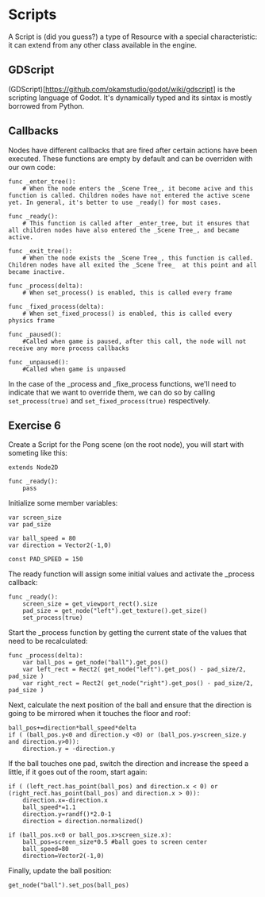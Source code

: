 # Scripts

A Script is (did you guess?) a type of Resource with a special characteristic: it can extend from any other class available in the engine.

## GDScript

(GDScript)[https://github.com/okamstudio/godot/wiki/gdscript] is the scripting language of Godot. It's dynamically typed and its sintax is mostly borrowed from Python.

## Callbacks

Nodes have different callbacks that are fired after certain actions have been executed. These functions are empty by default and can be overriden with our own code:

```
func _enter_tree():
	# When the node enters the _Scene Tree_, it become acive and this function is called. Children nodes have not entered the active scene yet. In general, it's better to use _ready() for most cases.

func _ready():
	# This function is called after _enter_tree, but it ensures that all children nodes have also entered the _Scene Tree_, and became active.

func _exit_tree():
	# When the node exists the _Scene Tree_, this function is called. Children nodes have all exited the _Scene Tree_  at this point and all became inactive.

func _process(delta):
	# When set_process() is enabled, this is called every frame

func _fixed_process(delta):
	# When set_fixed_process() is enabled, this is called every physics frame

func _paused():
	#Called when game is paused, after this call, the node will not receive any more process callbacks

func _unpaused():
	#Called when game is unpaused  
```

In the case of the _process and _fixe_process functions, we'll need to indicate that we want to override them, we can do so by calling `set_process(true)` and  `set_fixed_process(true)` respectively. 


## Exercise 6

Create a Script for the Pong scene (on the root node), you will start with someting like this:
```
extends Node2D

func _ready():
    pass
```

Initialize some member variables:
```
var screen_size
var pad_size

var ball_speed = 80
var direction = Vector2(-1,0)

const PAD_SPEED = 150
```

The ready function will assign some initial values and activate the _process callback:
```
func _ready():
	screen_size = get_viewport_rect().size
	pad_size = get_node("left").get_texture().get_size()
	set_process(true)
```

Start the _process function by getting the current state of the values that need to be recalculated:
```
func _process(delta):
	var ball_pos = get_node("ball").get_pos()
	var left_rect = Rect2( get_node("left").get_pos() - pad_size/2, pad_size )
	var right_rect = Rect2( get_node("right").get_pos() - pad_size/2, pad_size )
```

Next, calculate the next position of the ball and ensure that the direction is going to be mirrored when it touches the floor and roof:
```
ball_pos+=direction*ball_speed*delta
if ( (ball_pos.y<0 and direction.y <0) or (ball_pos.y>screen_size.y and direction.y>0)):
	direction.y = -direction.y
```

If the ball touches one pad, switch the direction and increase the speed a little, if it goes out of the room, start again:
```
if ( (left_rect.has_point(ball_pos) and direction.x < 0) or (right_rect.has_point(ball_pos) and direction.x > 0)):
	direction.x=-direction.x
	ball_speed*=1.1
	direction.y=randf()*2.0-1
	direction = direction.normalized()

if (ball_pos.x<0 or ball_pos.x>screen_size.x):
	ball_pos=screen_size*0.5 #ball goes to screen center
	ball_speed=80
	direction=Vector2(-1,0)
```

Finally, update the ball position:
```
get_node("ball").set_pos(ball_pos)
```

